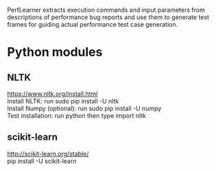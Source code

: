 PerfLearner extracts execution commands and input parameters from descriptions of performance bug reports and
use them to generate test frames for guiding actual performance test case generation.

# Python modules
## NLTK 
https://www.nltk.org/install.html <br />
Install NLTK: run sudo pip install -U nltk <br />
Install Numpy (optional): run sudo pip install -U numpy <br />
Test installation: run python then type import nltk <br />

## scikit-learn
http://scikit-learn.org/stable/ <br />
pip install -U scikit-learn


